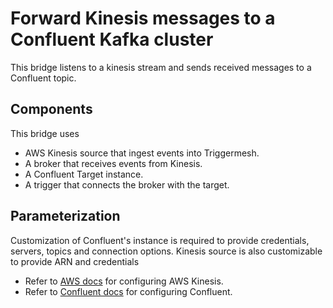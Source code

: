 # Forward Kinesis messages to a Confluent Kafka cluster

This bridge listens to a kinesis stream and sends received messages to a Confluent topic.

## Components

This bridge uses

- AWS Kinesis source that ingest events into Triggermesh.
- A broker that receives events from Kinesis.
- A Confluent Target instance.
- A trigger that connects the broker with the target.

## Parameterization

Customization of Confluent's instance is required to provide credentials, servers, topics and connection options. Kinesis source is also customizable to provide ARN and credentials

- Refer to [AWS docs](../../docs/sources/aws.md) for configuring AWS Kinesis.
- Refer to [Confluent docs](../../docs/targets/confluent.md) for configuring Confluent.
